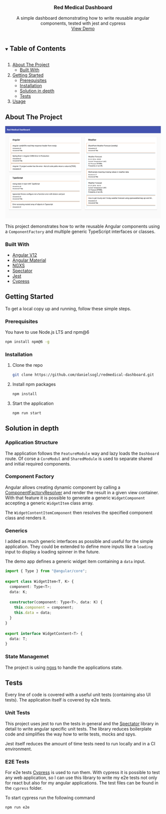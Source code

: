 <p align="center">
  <h3 align="center">Red Medical Dashboard</h3>

  <p align="center">
    A simple dashboard demonstrating how to write reusable angular components, tested with jest and cypress
    <br />
    <a href="https://danielsogl.github.io/redmedical-dashboard/dashboard">View Demo</a>
  </p>
</p>

<!-- TABLE OF CONTENTS -->
<details open="open">
  <summary><h2 style="display: inline-block">Table of Contents</h2></summary>
  <ol>
    <li>
      <a href="#about-the-project">About The Project</a>
      <ul>
        <li><a href="#built-with">Built With</a></li>
      </ul>
    </li>
    <li>
      <a href="#getting-started">Getting Started</a>
      <ul>
        <li><a href="#prerequisites">Prerequisites</a></li>
        <li><a href="#installation">Installation</a></li>
        <li><a href="#installation">Solution in depth</a></li>
        <li><a href="#installation">Tests</a></li>
      </ul>
    </li>
    <li><a href="#usage">Usage</a></li>
  </ol>
</details>

<!-- ABOUT THE PROJECT -->

## About The Project

![Dashboard Screenshot](./screenshots/screen.png)

This project demonstrates how to write reusable Angular components using a `ComponentFactory` and multiple generic TypeScript interfaces or classes.

### Built With

- [Angular V12](https://angular.io)
- [Angular Material](https://material.angular.io)
- [NGXS](https://ngxs.io)
- [Spectator](https://ngneat.github.io/spectator/)
- [Jest](https://jestjs.io)
- [Cypress](https://cypress.io)

<!-- GETTING STARTED -->

## Getting Started

To get a local copy up and running, follow these simple steps.

### Prerequisites

You have to use Node.js LTS and npm@6

```sh
npm install npm@6 -g
```

### Installation

1. Clone the repo
   ```sh
   git clone https://github.com/danielsogl/redmedical-dashboard.git
   ```
2. Install npm packages
   ```sh
   npm install
   ```
3. Start the application
   ```sh
   npm run start
   ```

<!-- SOLUTION -->

## Solution in depth

### Application Structure

The application follows the `FeatureModule` way and lazy loads the `Dashboard` route. Of corse a `CoreModul` and `SharedModule` is used to separate shared and initial required components.

### Component Factory

Angular allows creating dynamic component by calling a [ComponentFactoryResolver](https://angular.io/api/core/ComponentFactoryResolver) and render the result in a given view container. With that feature it is possible to generate a generic `WidgetComponent` accepting a generic `WidgetItem` class array.

The `WidgetContentItemComponent` then resolves the specified component class and renders it.

### Generics

I added as much generic interfaces as possible and useful for the simple application. They could be extended to define more inputs like a `loading` input to display a loading spinner in the future.

The demo app defines a generic widget item containing a `data` input.

```ts
import { Type } from "@angular/core";

export class WidgetItem<T, K> {
  component: Type<T>;
  data: K;

  constructor(component: Type<T>, data: K) {
    this.component = component;
    this.data = data;
  }
}

export interface WidgetContent<T> {
  data: T;
}
```

### State Managemet

The project is using [ngxs](https://ngxs.io) to handle the applications state.

<!-- TESTS -->

## Tests

Every line of code is covered with a useful unit tests (containing also UI tests). The application itself is covered by e2e tests.

### Unit Tests

This project uses jest to run the tests in general and the [Spectator](https://ngneat.github.io/spectator/) library in detail to write angular specific unit tests. The library reduces boilerplate code and simplifies the way how to write tests, mocks and spys.

Jest itself reduces the amount of time tests need to run locally and in a CI environment.

### E2E Tests

For e2e tests [Cypress](https://cypress.io) is used to run them. With cypress it is possible to test any web application, so I can use this library to write my e2e tests not only for react but also for my angular applications. The test files can be found in the `cypress` folder.

To start cypress run the following command

```sh
npm run e2e
```
